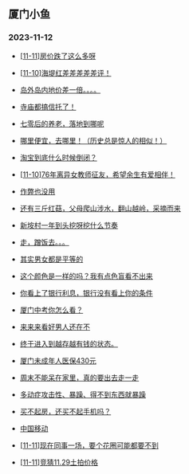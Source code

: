 ## 厦门小鱼 
### 2023-11-12

+ [[11-11]房价跌了这么多呀](http://bbs.xmfish.com/read-htm-tid-18103878.html)

+ [[11-10]海堤红差差差差差评！](http://bbs.xmfish.com/read-htm-tid-18103860.html)

+ [岛外岛内地价差一倍。。。。](http://bbs.xmfish.com/read-htm-tid-18103867.html)

+ [寺庙都搞信托了！](http://bbs.xmfish.com/read-htm-tid-18103948.html)

+ [七零后的养老，落地到哪呢](http://bbs.xmfish.com/read-htm-tid-18103995.html)

+ [哪里便宜，去哪里！（历史总是惊人的相似！）](http://bbs.xmfish.com/read-htm-tid-18103935.html)

+ [淘宝到底什么时候倒闭？](http://bbs.xmfish.com/read-htm-tid-18104012.html)

+ [[11-10]76年离异女教师征友，希望余生有爱相伴！](http://bbs.xmfish.com/read-htm-tid-18103833.html)

+ [作弊也没用](http://bbs.xmfish.com/read-htm-tid-18103892.html)

+ [还有三斤红菇，父母爬山涉水，翻山越岭，采摘而来](http://bbs.xmfish.com/read-htm-tid-18103857.html)

+ [新垵村一年到头挖呀挖什么节奏](http://bbs.xmfish.com/read-htm-tid-18103933.html)

+ [走，蹭饭去。。。](http://bbs.xmfish.com/read-htm-tid-18104094.html)

+ [其实男女都是平等的](http://bbs.xmfish.com/read-htm-tid-18103947.html)

+ [这个颜色是一样的吗？我有点色盲看不出来](http://bbs.xmfish.com/read-htm-tid-18104034.html)

+ [你看上了银行利息，银行没有看上你的条件](http://bbs.xmfish.com/read-htm-tid-18103929.html)

+ [厦门中考你怎么看？](http://bbs.xmfish.com/read-htm-tid-18104069.html)

+ [来来来看好男人还在不](http://bbs.xmfish.com/read-htm-tid-18104066.html)

+ [终于进入到越存越有钱的状态。](http://bbs.xmfish.com/read-htm-tid-18104188.html)

+ [厦门未成年人医保430元](http://bbs.xmfish.com/read-htm-tid-18104186.html)

+ [周末不能呆在家里，真的要出去走一走](http://bbs.xmfish.com/read-htm-tid-18104112.html)

+ [多动症攻击性、暴躁、得不到东西就暴躁](http://bbs.xmfish.com/read-htm-tid-18104233.html)

+ [买不起房，还买不起手机吗？](http://bbs.xmfish.com/read-htm-tid-18104257.html)

+ [中国移动](http://bbs.xmfish.com/read-htm-tid-18104015.html)

+ [[11-11]现在同事一场，要个花圈可能都要不到](http://bbs.xmfish.com/read-htm-tid-18104145.html)

+ [[11-11]竞猜11.29土拍价格](http://bbs.xmfish.com/read-htm-tid-18104260.html)


